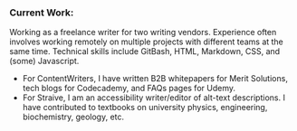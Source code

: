 <h3>Current Work:</h3>
Working as a freelance writer for two writing vendors. Experience often involves working remotely on multiple projects with different teams at the same time. Technical skills include GitBash, HTML, Markdown, CSS, and (some) Javascript.
<ul>
  <li>For ContentWriters, I have written B2B whitepapers for Merit Solutions, tech blogs for Codecademy, and FAQs pages for Udemy.</li>
  <li>For Straive, I am an accessibility writer/editor of alt-text descriptions. I have contributed to textbooks on university physics, engineering, biochemistry, geology, etc.</li>
</ul>
<!---
bradleyhh/bradleyhh is a ✨ special ✨ repository because its `README.md` (this file) appears on your GitHub profile.
You can click the Preview link to take a look at your changes.
--->
